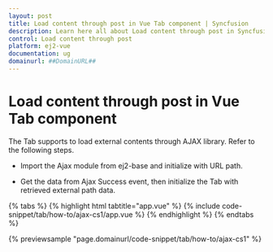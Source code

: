 ```yaml
---
layout: post
title: Load content through post in Vue Tab component | Syncfusion
description: Learn here all about Load content through post in Syncfusion Vue Tab component of Syncfusion Essential JS 2 and more.
control: Load content through post 
platform: ej2-vue
documentation: ug
domainurl: ##DomainURL##
---
```


# Load content through post in Vue Tab component

The Tab supports to load external contents through AJAX library. Refer to the following steps.

* Import the Ajax module from ej2-base and initialize with URL path.

* Get the data from Ajax Success event, then initialize the Tab with retrieved external path data.

{% tabs %}
{% highlight html tabtitle="app.vue" %}
{% include code-snippet/tab/how-to/ajax-cs1/app.vue %}
{% endhighlight %}
{% endtabs %}
        
{% previewsample "page.domainurl/code-snippet/tab/how-to/ajax-cs1" %}

